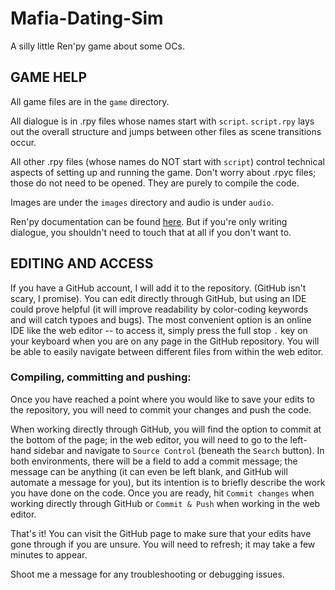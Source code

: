 # Mafia-Dating-Sim
A silly little Ren'py game about some OCs.

## GAME HELP

All game files are in the `game` directory.

All dialogue is in .rpy files whose names start with `script`. `script.rpy` lays out the overall structure and jumps between other files as scene transitions occur.

All other .rpy files (whose names do NOT start with `script`) control technical aspects of setting up and running the game.
Don't worry about .rpyc files; those do not need to be opened. They are purely to compile the code.

Images are under the `images` directory and audio is under `audio`.

Ren'py documentation can be found [here](https://www.renpy.org/doc/html/).
But if you're only writing dialogue, you shouldn't need to touch that at all if you don't want to.

## EDITING AND ACCESS
If you have a GitHub account, I will add it to the repository. (GitHub isn't scary, I promise). You can edit directly through GitHub, but using an IDE could prove helpful (it will improve readability by color-coding keywords and will catch typoes and bugs). The most convenient option is an online IDE like the web editor -- to access it, simply press the full stop `.` key on your keyboard when you are on any page in the GitHub repository. You will be able to easily navigate between different files from within the web editor.

### Compiling, committing and pushing:
Once you have reached a point where you would like to save your edits to the repository, you will need to commit your changes and push the code.

When working directly through GitHub, you will find the option to commit at the bottom of the page; in the web editor, you will need to go to the left-hand sidebar and navigate to `Source Control` (beneath the `Search` button). In both environments, there will be a field to add a commit message; the message can be anything (it can even be left blank, and GitHub will automate a message for you), but its intention is to briefly describe the work you have done on the code. Once you are ready, hit `Commit changes` when working directly through GitHub or `Commit & Push` when working in the web editor.

That's it! You can visit the GitHub page to make sure that your edits have gone through if you are unsure. You will need to refresh; it may take a few minutes to appear.

Shoot me a message for any troubleshooting or debugging issues.
